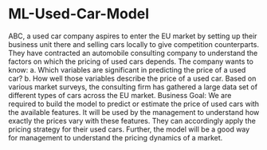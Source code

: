 # ML-Used-Car-Model

ABC, a used car company aspires to enter the EU market by setting up their business unit there and selling cars locally to give competition counterparts. They have contracted an automobile consulting company to understand the factors on which the pricing of used cars depends. The company wants to know:
a. Which variables are significant in predicting the price of a used car?
b. How well those variables describe the price of a used car.
Based on various market surveys, the consulting firm has gathered a large data set of different types of cars across the EU market.
Business Goal:
We are required to build the model to predict or estimate the price of used cars with the available features. It will be used by the management to understand how exactly the prices vary with these features. They can accordingly apply the pricing strategy for their used cars.
Further, the model will be a good way for management to understand the pricing dynamics of a market.
